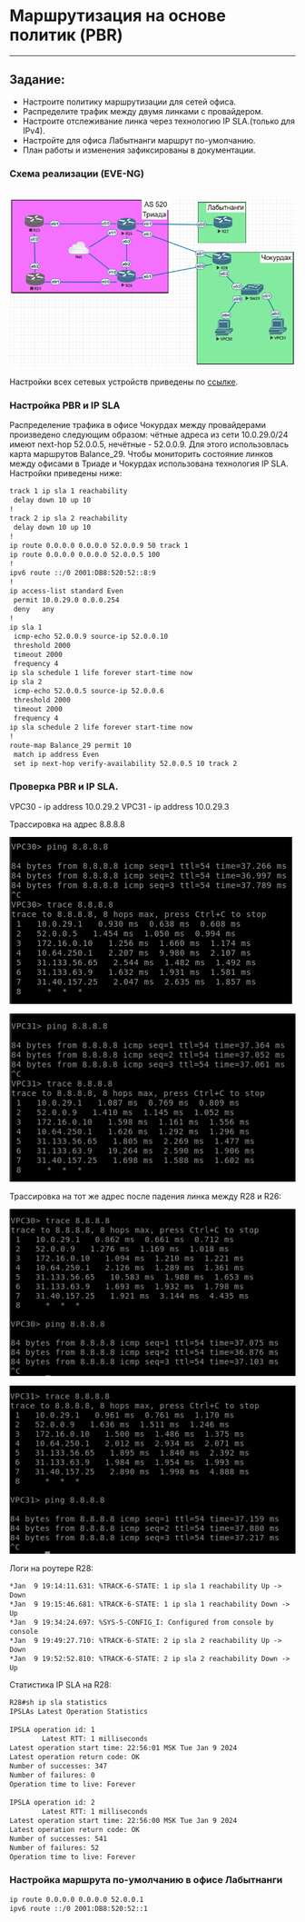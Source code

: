 # Маршрутизация на основе политик (PBR)

----

## Задание:

* Настроите политику маршрутизации для сетей офиса.
* Распределите трафик между двумя линками с провайдером.
* Настроите отслеживание линка через технологию IP SLA.(только для IPv4).
* Настройте для офиса Лабытнанги маршрут по-умолчанию.
* План работы и изменения зафиксированы в документации.



### Схема реализации (EVE-NG)
\
![scheme.png](img%2FPBR.png)

Настройки всех сетевых устройств приведены по [ссылке](configs%2Freadme.md).

### Настройка PBR и IP SLA

Распределение трафика в офисе Чокурдах между провайдерами произведено следующим 
образом: чётные адреса из сети 10.0.29.0/24 имеют next-hop 52.0.0.5, нечётные - 52.0.0.9.
Для этого использовлась карта маршрутов Balance_29. Чтобы мониторить состояние линков
между офисами в Триаде и Чокурдах использована технология IP SLA. Настройки приведены ниже:

```
track 1 ip sla 1 reachability
 delay down 10 up 10
!
track 2 ip sla 2 reachability
 delay down 10 up 10
!
ip route 0.0.0.0 0.0.0.0 52.0.0.9 50 track 1
ip route 0.0.0.0 0.0.0.0 52.0.0.5 100
!
ipv6 route ::/0 2001:DB8:520:52::8:9
!
ip access-list standard Even
 permit 10.0.29.0 0.0.0.254
 deny   any
!
ip sla 1
 icmp-echo 52.0.0.9 source-ip 52.0.0.10
 threshold 2000
 timeout 2000
 frequency 4
ip sla schedule 1 life forever start-time now
ip sla 2
 icmp-echo 52.0.0.5 source-ip 52.0.0.6
 threshold 2000
 timeout 2000
 frequency 4
ip sla schedule 2 life forever start-time now
!
route-map Balance_29 permit 10
 match ip address Even
 set ip next-hop verify-availability 52.0.0.5 10 track 2
```

### Проверка PBR и IP SLA.

VPC30 - ip address 10.0.29.2
VPC31 - ip address 10.0.29.3

Трассировка на адрес 8.8.8.8

![trace30.png](img%2Ftrace30.png)


![trace31.png](img%2Ftrace31.png)

Трассировка на тот же адрес после падения линка между R28 и R26:

![trace30_2.png](img%2Ftrace30_2.png)


![trace31_2.png](img%2Ftrace31_2.png)

Логи на роутере R28:

```
*Jan  9 19:14:11.631: %TRACK-6-STATE: 1 ip sla 1 reachability Up -> Down
*Jan  9 19:15:46.681: %TRACK-6-STATE: 1 ip sla 1 reachability Down -> Up
*Jan  9 19:34:24.697: %SYS-5-CONFIG_I: Configured from console by console
*Jan  9 19:49:27.710: %TRACK-6-STATE: 2 ip sla 2 reachability Up -> Down
*Jan  9 19:52:52.810: %TRACK-6-STATE: 2 ip sla 2 reachability Down -> Up
```

Статистика IP SLA на R28:

```
R28#sh ip sla statistics
IPSLAs Latest Operation Statistics

IPSLA operation id: 1
        Latest RTT: 1 milliseconds
Latest operation start time: 22:56:01 MSK Tue Jan 9 2024
Latest operation return code: OK
Number of successes: 347
Number of failures: 0
Operation time to live: Forever

IPSLA operation id: 2
        Latest RTT: 1 milliseconds
Latest operation start time: 22:56:00 MSK Tue Jan 9 2024
Latest operation return code: OK
Number of successes: 541
Number of failures: 52
Operation time to live: Forever
```

### Настройка маршрута по-умолчанию в офисе Лабытнанги

```
ip route 0.0.0.0 0.0.0.0 52.0.0.1
ipv6 route ::/0 2001:DB8:520:52::1
```


